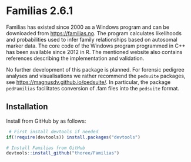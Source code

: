 
<!-- README.md is generated from README.Rmd. Please edit that file -->

# Familias 2.6.1

Familias has existed since 2000 as a Windows program and can be
downloaded from <https://familias.no>. The program calculates
likelihoods and probabilities used to infer family relationships based
on autosomal marker data. The core code of the Windows program
programmed in C++ has been available since 2012 in R. The mentioned
website also contains references describing the implementation and
validation.

No further development of this package is planned. For forensic pedigree
analyses and visualisations we rather recommend the `pedsuite` packages,
see <https://magnusdv.github.io/pedsuite/>. In particular, the package
`pedFamilias` facilitates conversion of .fam files into the `pedsuite`
format.

## Installation

Install from GitHub by as follows:

``` r
 # First install devtools if needed
if(!require(devtools)) install.packages("devtools")

# Install Familias from GitHub
devtools::install_github("thoree/Familias")
```
